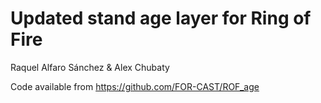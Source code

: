 # Updated stand age layer for Ring of Fire

Raquel Alfaro Sánchez & Alex Chubaty

Code available from <https://github.com/FOR-CAST/ROF_age>

